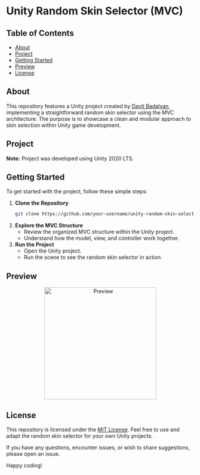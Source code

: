 # Unity Random Skin Selector (MVC)

## Table of Contents

- [About](#about)
- [Project](#project)
- [Getting Started](#getting-started)
- [Preview](#preview)
- [License](#license)

## <a name="about"></a> About

This repository features a Unity project created by [Davit Badalyan](https://github.com/davit-badalyan), implementing a straightforward random skin selector using the MVC architecture. The purpose is to showcase a clean and modular approach to skin selection within Unity game development.

## <a name="project"></a> Project

**Note:** Project was developed using Unity 2020 LTS.

## <a name="getting-started"></a> Getting Started

To get started with the project, follow these simple steps:

1. **Clone the Repository**
   ```bash
   git clone https://github.com/your-username/unity-random-skin-selector.git
   ```
2. **Explore the MVC Structure**
   - Review the organized MVC structure within the Unity project.
   - Understand how the model, view, and controller work together.
3. **Run the Project**
   - Open the Unity project.
   - Run the scene to see the random skin selector in action.

## <a name="preview"></a> Preview

<p align="center">
  <img src="Assets/GIF/preview.gif" alt="Preview" title="Preview" width="300">
</p>

## <a name="license"></a> License

This repository is licensed under the [MIT License](https://opensource.org/license/mit/). Feel free to use and adapt the random skin selector for your own Unity projects.

If you have any questions, encounter issues, or wish to share suggestions, please open an issue.

Happy coding!
